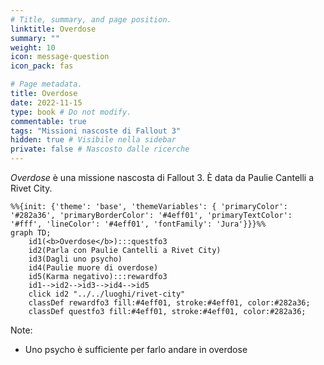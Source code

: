 ```yaml
---
# Title, summary, and page position.
linktitle: Overdose
summary: ""
weight: 10
icon: message-question
icon_pack: fas

# Page metadata.
title: Overdose
date: 2022-11-15
type: book # Do not modify.
commentable: true
tags: "Missioni nascoste di Fallout 3"
hidden: true # Visibile nella sidebar
private: false # Nascosto dalle ricerche
---
```


*Overdose* è una missione nascosta di Fallout 3. È data da Paulie Cantelli a Rivet City.



```mermaid
%%{init: {'theme': 'base', 'themeVariables': { 'primaryColor': '#282a36', 'primaryBorderColor': '#4eff01', 'primaryTextColor': '#fff', 'lineColor': '#4eff01', 'fontFamily': 'Jura'}}}%%
graph TD;
    id1(<b>Overdose</b>):::questfo3
    id2(Parla con Paulie Cantelli a Rivet City)
    id3(Dagli uno psycho)
    id4(Paulie muore di overdose)
    id5(Karma negativo):::rewardfo3
    id1-->id2-->id3-->id4-->id5
    click id2 "../../luoghi/rivet-city"
    classDef rewardfo3 fill:#4eff01, stroke:#4eff01, color:#282a36;
    classDef questfo3 fill:#4eff01, stroke:#4eff01, color:#282a36;
```

Note:
- Uno psycho è sufficiente per farlo andare in overdose